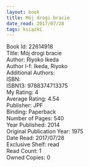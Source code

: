 ```yaml
---
layout: book
title: Mój drogi bracie
date_read: 2017/07/28
tags: książki
---
```


Book Id: 22614918<br />
Title: Mój drogi bracie<br />
Author: Riyoko Ikeda<br />
Author l-f: Ikeda, Riyoko<br />
Additional Authors: <br />
ISBN: <br />
ISBN13: 9788374713375<br />
My Rating: 4<br />
Average Rating: 4.54<br />
Publisher: JPF<br />
Binding: Paperback<br />
Number of Pages: 540<br />
Year Published: 2014<br />
Original Publication Year: 1975<br />
Date Read: 2017/07/28<br />
Exclusive Shelf: read<br />
Read Count: 1<br />
Owned Copies: 0<br />


